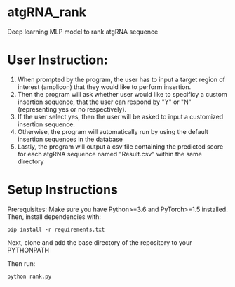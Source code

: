 # atgRNA_rank
Deep learning MLP model to rank atgRNA sequence

# User Instruction:
1. When prompted by the program, the user has to input a target region of interest (amplicon) that they would like to perform insertion. 
2. Then the program will ask whether user would like to specificy a custom insertion sequence, that the user can respond by "Y" or "N" (representing yes or no respectively). 
3. If the user select yes, then the user will be asked to input a customized insertion sequence.
4. Otherwise, the program will automatically run by using the default insertion sequences in the database
5. Lastly, the program will output a csv file containing the predicted score for each atgRNA sequence named "Result.csv" within the same directory

# Setup Instructions
Prerequisites: Make sure you have Python>=3.6 and PyTorch>=1.5 installed. Then, install dependencies with:
```
pip install -r requirements.txt

```

Next, clone and add the base directory of the repository to your PYTHONPATH

Then run:
```
python rank.py
```
